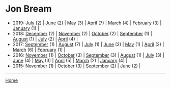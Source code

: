# Jon Bream

  * 2019: 
      [July](./jon-bream-2019-07.md) (2) | 
      [June](./jon-bream-2019-06.md) (2) | 
      [May](./jon-bream-2019-05.md) (3) | 
      [April](./jon-bream-2019-04.md) (7) | 
      [March](./jon-bream-2019-03.md) (4) | 
      [February](./jon-bream-2019-02.md) (3) | 
      [January](./jon-bream-2019-01.md) (1) | 
  * 2018: 
      [December](./jon-bream-2018-12.md) (2) | 
      [November](./jon-bream-2018-11.md) (2) | 
      [October](./jon-bream-2018-10.md) (2) | 
      [September](./jon-bream-2018-09.md) (1) | 
      [August](./jon-bream-2018-08.md) (1) | 
      [July](./jon-bream-2018-07.md) (2) | 
      [April](./jon-bream-2018-04.md) (4) | 
  * 2017: 
      [September](./jon-bream-2017-09.md) (1) | 
      [August](./jon-bream-2017-08.md) (7) | 
      [July](./jon-bream-2017-07.md) (1) | 
      [June](./jon-bream-2017-06.md) (2) | 
      [May](./jon-bream-2017-05.md) (1) | 
      [April](./jon-bream-2017-04.md) (2) | 
      [March](./jon-bream-2017-03.md) (6) | 
      [February](./jon-bream-2017-02.md) (1) | 
  * 2016: 
      [November](./jon-bream-2016-11.md) (1) | 
      [October](./jon-bream-2016-10.md) (3) | 
      [September](./jon-bream-2016-09.md) (3) | 
      [August](./jon-bream-2016-08.md) (1) | 
      [July](./jon-bream-2016-07.md) (3) | 
      [June](./jon-bream-2016-06.md) (4) | 
      [May](./jon-bream-2016-05.md) (3) | 
      [April](./jon-bream-2016-04.md) (5) | 
      [March](./jon-bream-2016-03.md) (2) | 
      [January](./jon-bream-2016-01.md) (4) | 
  * 2015: 
      [November](./jon-bream-2015-11.md) (1) | 
      [October](./jon-bream-2015-10.md) (3) | 
      [September](./jon-bream-2015-09.md) (2) | 
      [June](./jon-bream-2015-06.md) (2) | 

----

[Home](../)
